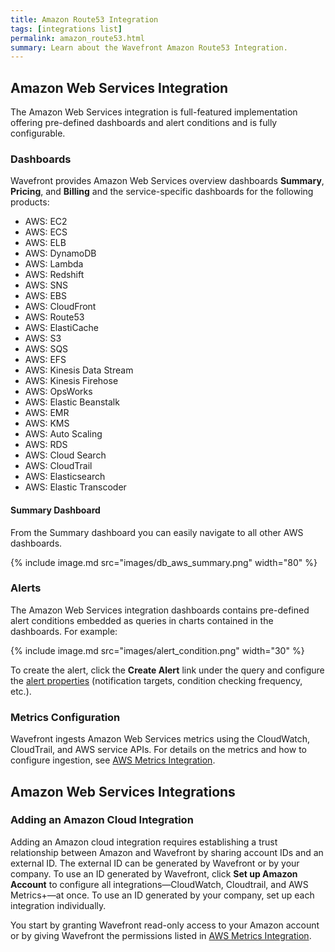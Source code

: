 ```yaml
---
title: Amazon Route53 Integration
tags: [integrations list]
permalink: amazon_route53.html
summary: Learn about the Wavefront Amazon Route53 Integration.
---
```

## Amazon Web Services Integration

The Amazon Web Services integration is full-featured implementation offering pre-defined dashboards and alert conditions and is fully configurable.

### Dashboards

Wavefront provides Amazon Web Services overview dashboards **Summary**, **Pricing**, and **Billing** and the service-specific dashboards for the following products:

- AWS: EC2
- AWS: ECS
- AWS: ELB
- AWS: DynamoDB
- AWS: Lambda
- AWS: Redshift
- AWS: SNS
- AWS: EBS
- AWS: CloudFront
- AWS: Route53
- AWS: ElastiCache
- AWS: S3
- AWS: SQS
- AWS: EFS
- AWS: Kinesis Data Stream
- AWS: Kinesis Firehose
- AWS: OpsWorks
- AWS: Elastic Beanstalk
- AWS: EMR
- AWS: KMS
- AWS: Auto Scaling
- AWS: RDS
- AWS: Cloud Search
- AWS: CloudTrail
- AWS: Elasticsearch
- AWS: Elastic Transcoder

#### Summary Dashboard

<p>From the Summary dashboard you can easily navigate to all other AWS dashboards.</p>

{% include image.md src="images/db_aws_summary.png" width="80" %}

### Alerts

The Amazon Web Services integration dashboards contains pre-defined alert conditions embedded as queries in charts contained in the dashboards. For example:

{% include image.md src="images/alert_condition.png" width="30" %}

To create the alert, click the **Create Alert** link under the query and configure the [alert properties](https://docs.wavefront.com/alerts_managing.html#creating-an-alert) (notification targets, condition checking frequency, etc.).

### Metrics Configuration

Wavefront ingests Amazon Web Services metrics using the CloudWatch, CloudTrail, and AWS service APIs. For details on the metrics and how to configure ingestion, see [AWS Metrics Integration](https://docs.wavefront.com/integrations_aws_metrics.html).

## Amazon Web Services Integrations



### Adding an Amazon Cloud Integration

Adding an Amazon cloud integration requires establishing a trust relationship between Amazon and Wavefront by sharing account IDs and an external ID. The external ID can be generated by Wavefront or by your company. To use an ID generated by Wavefront, click **Set up Amazon Account** to configure all integrations&mdash;CloudWatch, Cloudtrail, and AWS Metrics+&mdash;at once. To use an ID generated by your company, set up each integration individually.

You start by granting Wavefront read-only access to your Amazon account or by giving Wavefront the permissions listed in [AWS Metrics Integration](https://docs.wavefront.com/integrations_aws_metrics.html).


